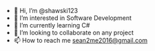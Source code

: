 - 👋 Hi, I’m @shawski123
- 👀 I’m interested in Software Development
- 🌱 I’m currently learning C#
- 💞️ I’m looking to collaborate on any project
- 📫 How to reach me sean2me2016@gmail.com
